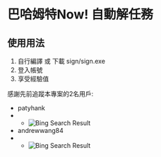 # 巴哈姆特Now! 自動解任務

## 使用用法
1. 自行編譯 或 下載 sign/sign.exe
2. 登入帳號
3. 享受經驗值



感謝先前追蹤本專案的2名用戶:

* patyhank
* * ![Bing Search Result](https://imgur.com/6Jqm0v8.png)
* andrewwang84
* * ![Bing Search Result](https://imgur.com/ZDpgsMn.png)




